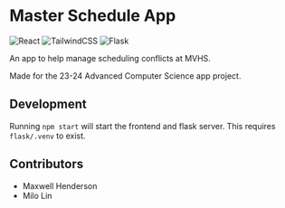 # Master Schedule App

![React](https://img.shields.io/badge/react-%2320232a.svg?style=for-the-badge&logo=react&logoColor=%2361DAFB)
![TailwindCSS](https://img.shields.io/badge/tailwindcss-%2338B2AC.svg?style=for-the-badge&logo=tailwind-css&logoColor=white)
![Flask](https://img.shields.io/badge/flask-%23000.svg?style=for-the-badge&logo=flask&logoColor=white)

An app to help manage scheduling conflicts at MVHS.

Made for the 23-24 Advanced Computer Science app project.

## Development

Running `npm start` will start the frontend and flask server. This requires `flask/.venv` to exist.

## Contributors

* Maxwell Henderson
* Milo Lin
